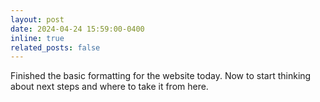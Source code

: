 ```yaml
---
layout: post
date: 2024-04-24 15:59:00-0400
inline: true
related_posts: false
---
```


Finished the basic formatting for the website today. Now to start thinking about next steps and where to take it from here.
